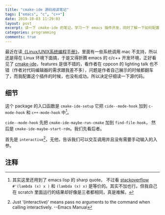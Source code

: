 ```yaml
---
title: "cmake-ide 源码阅读笔记"
tags: ["emacs", "c", "c++"]
date: 2019-10-03 11:29:03
layout: post
excerpt: 读一下 cmake-ide 的笔记，学习一下 emacs 插件开发，同时了解一下如何配置 emacs c/c++ 开发环境
categories: programming
comments: true
---
```


最近在读[《Linux/UNIX系统编程手册》](https://book.douban.com/subject/25809330/)，里面有一些系统调用 mac 不支持，所以还是得在 Linux 环境下面搞，于是又得折腾 emacs 的 c/c++ 开发环境，正好看见了 [cmake-ide](https://github.com/atilaneves/cmake-ide)，features 是很不错的，看作者在 cppcon 的 lighting talk 也不错（作者对代码编辑器的需求跟我差不多），问题是作者自己展示的时候都翻车了，而我配置这个插件的时候，也没有成功。所以决定仔细读一下源代码。

## 细节 ##

这个 package 的入口函数是 `cmake-ide-setup` 它把 `cide--mode-hook` 加到 `c-mode-hook` 和 `c++-mode-hook` 中[^1]。

`cide--mode-hook` 先把 `cmake-ide-maybe-run-cmake` 加到 `find-file-hook`， 然后是 `cmake-ide-maybe-start-rdm`。我们先看后者。

首先是 `interactive`[^2]，无他，告诉我们可以交互调用并且没有需要手动输入的入参。

## 注释 ##

[^1]: 其实这里还用到了 emacs lisp 的 sharp quote， 不过看 [stackoverflow](https://emacs.stackexchange.com/questions/3595/when-to-sharp-quote-a-lambda-expression) `#'(lambda (x) x )` 和 `(lambda (x) x)` 是等价的。其实不加也行。但我自己在 scratch 里面运行的结果却好像是三者都相同，真是难解。

[^2]: Just ‘(interactive)’ means pass no arguments to the command when calling interactively. --Emacs Manual

